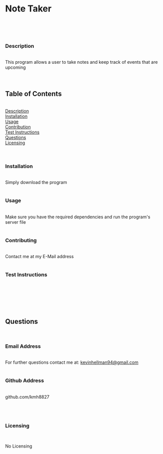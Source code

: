 # Note Taker <img align="right" src=" ">
&nbsp;  
&nbsp;  
&nbsp;  
### Description  
&nbsp;  
This program allows a user to take notes and keep track of events that are upcoming  
&nbsp;  
&nbsp;  
## Table of Contents  
&nbsp;  
[Description](#description)  
[Installation](#installation)  
[Usage](#usage)  
[Contribution](#contributing)  
[Test Instructions](#test-instructions)  
[Questions](#questions)  
[Licensing](#licensing)  
&nbsp;  
&nbsp;  
### Installation  
&nbsp;  
Simply download the program  
&nbsp;  
### Usage  
&nbsp;  
Make sure you have the required dependencies and run the program's server file  
&nbsp;  
### Contributing  
&nbsp;  
Contact me at my E-Mail address  
&nbsp;  
### Test Instructions  
&nbsp;  
  
&nbsp;  
&nbsp;  
&nbsp;  
## Questions  
&nbsp;  
### Email Address  
&nbsp;  
For further questions contact me at: kevinhellman94@gmail.com  
&nbsp;  
### Github Address  
&nbsp;  
github.com/kmh8827  
&nbsp;  
&nbsp;  
&nbsp;  
### Licensing  
&nbsp;  
    
No Licensing